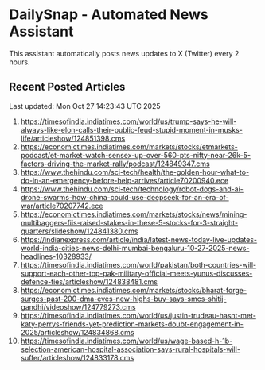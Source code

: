 # DailySnap - Automated News Assistant

This assistant automatically posts news updates to X (Twitter) every 2 hours.

## Recent Posted Articles

Last updated: Mon Oct 27 14:23:43 UTC 2025

1. https://timesofindia.indiatimes.com/world/us/trump-says-he-will-always-like-elon-calls-their-public-feud-stupid-moment-in-musks-life/articleshow/124851398.cms
2. https://economictimes.indiatimes.com/markets/stocks/etmarkets-podcast/et-market-watch-sensex-up-over-560-pts-nifty-near-26k-5-factors-driving-the-market-rally/podcast/124849347.cms
3. https://www.thehindu.com/sci-tech/health/the-golden-hour-what-to-do-in-an-emergency-before-help-arrives/article70200940.ece
4. https://www.thehindu.com/sci-tech/technology/robot-dogs-and-ai-drone-swarms-how-china-could-use-deepseek-for-an-era-of-war/article70207742.ece
5. https://economictimes.indiatimes.com/markets/stocks/news/mining-multibaggers-fiis-raised-stakes-in-these-5-stocks-for-3-straight-quarters/slideshow/124841380.cms
6. https://indianexpress.com/article/india/latest-news-today-live-updates-world-india-cities-news-delhi-mumbai-bengaluru-10-27-2025-news-headlines-10328933/
7. https://timesofindia.indiatimes.com/world/pakistan/both-countries-will-support-each-other-top-pak-military-official-meets-yunus-discusses-defence-ties/articleshow/124838481.cms
8. https://economictimes.indiatimes.com/markets/stocks/bharat-forge-surges-past-200-dma-eyes-new-highs-buy-says-smcs-shitij-gandhi/videoshow/124779273.cms
9. https://timesofindia.indiatimes.com/world/us/justin-trudeau-hasnt-met-katy-perrys-friends-yet-prediction-markets-doubt-engagement-in-2025/articleshow/124834868.cms
10. https://timesofindia.indiatimes.com/world/us/wage-based-h-1b-selection-american-hospital-association-says-rural-hospitals-will-suffer/articleshow/124833178.cms
